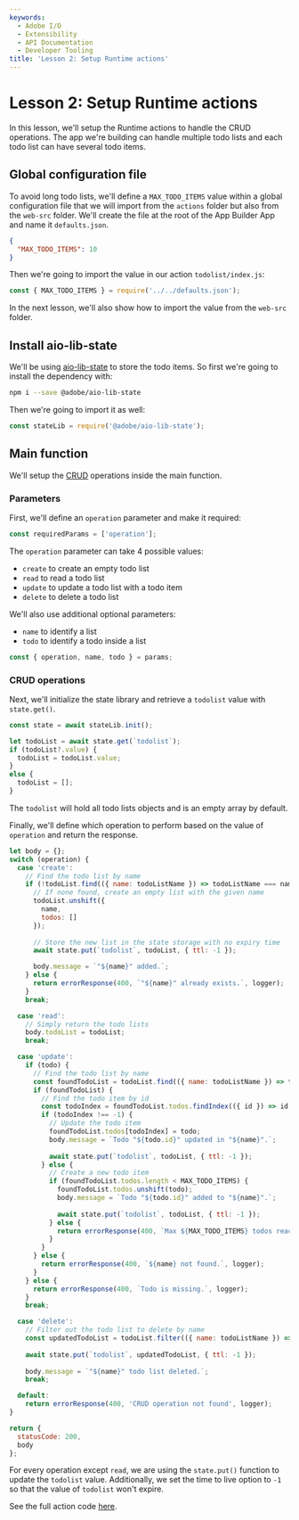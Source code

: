 ```yaml
---
keywords:
  - Adobe I/O
  - Extensibility
  - API Documentation
  - Developer Tooling
title: 'Lesson 2: Setup Runtime actions'
---
```


# Lesson 2: Setup Runtime actions

In this lesson, we'll setup the Runtime actions to handle the CRUD operations.
The app we're building can handle multiple todo lists and each todo list can have several todo items.

## Global configuration file 

To avoid long todo lists, we'll define a `MAX_TODO_ITEMS` value within a global configuration file that we will import from the `actions` folder but also from the `web-src` folder.
We'll create the file at the root of the App Builder App and name it `defaults.json`.
  
```json
{
  "MAX_TODO_ITEMS": 10
}
```  

Then we're going to import the value in our action `todolist/index.js`:

```javascript
const { MAX_TODO_ITEMS } = require('../../defaults.json');
```

In the next lesson, we'll also show how to import the value from the `web-src` folder.

## Install aio-lib-state

We'll be using [aio-lib-state](https://github.com/adobe/aio-lib-state) to store the todo items. So first we're going to install the dependency with:

````bash
npm i --save @adobe/aio-lib-state
````  

Then we're going to import it as well:

```javascript
const stateLib = require('@adobe/aio-lib-state');
```

## Main function

We'll setup the [CRUD](https://en.wikipedia.org/wiki/Create,_read,_update_and_delete) operations inside the main function. 

### Parameters 

First, we'll define an `operation` parameter and make it required: 

```javascript
const requiredParams = ['operation']; 
```  

The `operation` parameter can take 4 possible values: 

* `create` to create an empty todo list
* `read` to read a todo list
* `update` to update a todo list with a todo item 
* `delete` to delete a todo list

We'll also use additional optional parameters: 

* `name` to identify a list
* `todo` to identify a todo inside a list  

```javascript
const { operation, name, todo } = params;
```

### CRUD operations

Next, we'll initialize the state library and retrieve a `todolist` value with `state.get()`.

```javascript
const state = await stateLib.init();

let todoList = await state.get(`todolist`);
if (todoList?.value) {
  todoList = todoList.value;
}
else {
  todoList = [];
}
```  

The `todolist` will hold all todo lists objects and is an empty array by default.

Finally, we'll define which operation to perform based on the value of `operation` and return the response.

```javascript
let body = {};
switch (operation) {
  case 'create':
    // Find the todo list by name
    if (!todoList.find(({ name: todoListName }) => todoListName === name)) {
      // If none found, create an empty list with the given name
      todoList.unshift({
        name,
        todos: []
      });
      
      // Store the new list in the state storage with no expiry time
      await state.put(`todolist`, todoList, { ttl: -1 });

      body.message = `"${name}" added.`;
    } else {
      return errorResponse(400, `"${name}" already exists.`, logger);
    }
    break;

  case 'read':
    // Simply return the todo lists
    body.todoList = todoList;
    break;

  case 'update':
    if (todo) {
      // Find the todo list by name
      const foundTodoList = todoList.find(({ name: todoListName }) => todoListName === name);
      if (foundTodoList) {
        // Find the todo item by id
        const todoIndex = foundTodoList.todos.findIndex(({ id }) => id === todo.id);
        if (todoIndex !== -1) {
          // Update the todo item
          foundTodoList.todos[todoIndex] = todo;
          body.message = `Todo "${todo.id}" updated in "${name}".`;
          
          await state.put(`todolist`, todoList, { ttl: -1 });
        } else {
          // Create a new todo item
          if (foundTodoList.todos.length < MAX_TODO_ITEMS) {
            foundTodoList.todos.unshift(todo);
            body.message = `Todo "${todo.id}" added to "${name}".`;
            
            await state.put(`todolist`, todoList, { ttl: -1 });
          } else {
            return errorResponse(400, `Max ${MAX_TODO_ITEMS} todos reached for "${name}".`, logger);
          }
        }
      } else {
        return errorResponse(400, `${name} not found.`, logger);
      }
    } else {
      return errorResponse(400, `Todo is missing.`, logger);
    }
    break;

  case 'delete':
    // Filter out the todo list to delete by name
    const updatedTodoList = todoList.filter(({ name: todoListName }) => todoListName !== name);
    
    await state.put(`todolist`, updatedTodoList, { ttl: -1 });
    
    body.message = `"${name}" todo list deleted.`;
    break;

  default:
    return errorResponse(400, 'CRUD operation not found', logger);
}

return {
  statusCode: 200,
  body
};
``` 

For every operation except `read`, we are using the `state.put()` function to update the `todolist` value.
Additionally, we set the time to live option to `-1` so that the value of `todolist` won't expire.

See the full action code [here](https://github.com/AdobeDocs/adobeio-samples-todoapp/blob/master/actions/todolist/index.js).


